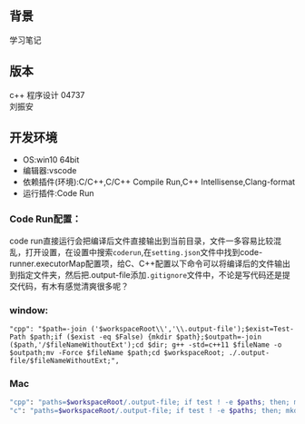 ## 背景
学习笔记

## 版本
c++ 程序设计 04737  
刘振安

## 开发环境
- OS:win10 64bit
- 编辑器:vscode
- 依赖插件(环境):C/C++,C/C++ Compile Run,C++ Intellisense,Clang-format
- 运行插件:Code Run
### Code Run配置：
  code run直接运行会把编译后文件直接输出到当前目录，文件一多容易比较混乱，打开设置，在设置中搜索`coderun`,在`setting.json`文件中找到code-runner.executorMap配置项，给C、C++配置以下命令可以将编译后的文件输出到指定文件夹，然后把.output-file添加`.gitignore`文件中，不论是写代码还是提交代码，有木有感觉清爽很多呢？
### window:
```c/c++
"cpp": "$path=-join ('$workspaceRoot\\','\\.output-file');$exist=Test-Path $path;if ($exist -eq $False) {mkdir $path};$outpath=-join ($path,'/$fileNameWithoutExt');cd $dir; g++ -std=c++11 $fileName -o $outpath;mv -Force $fileName $path;cd $workspaceRoot; ./.output-file/$fileNameWithoutExt;",
```

### Mac
```sh
"cpp": "paths=$workspaceRoot/.output-file; if test ! -e $paths; then; mkdir $paths; fi; cd $dir && clang++ -std=c++17 -stdlib=libc++ -g $fileName -o $paths/$fileNameWithoutExt && mv $dir/$fileName $paths && $paths/$fileNameWithoutExt && cd $workspaceRoot",
"c": "paths=$workspaceRoot/.output-file; if test ! -e $paths; then; mkdir $paths; fi; cd $dir && gcc $fileName -o $paths/$fileNameWithoutExt && mv $dir/$fileName $paths && $paths/$fileNameWithoutExt && cd $workspaceRoot",
```
